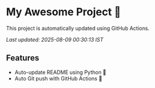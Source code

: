 # My Awesome Project 🚀

This project is automatically updated using GitHub Actions.

_Last updated: 2025-08-09 00:30:13 IST_

## Features
- Auto-update README using Python 🐍
- Auto Git push with GitHub Actions 🤖
